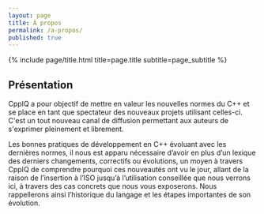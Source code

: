 ```yaml
---
layout: page
title: À propos
permalink: /a-propos/
published: true
---
```


<div class="page" markdown="1">
{% include page/title.html title=page.title subtitle=page_subtitle %}

## Présentation


CppIQ a pour objectif de mettre en valeur les nouvelles normes du C++ et se place en tant que spectateur des nouveaux projets utilisant celles-ci. C'est un tout nouveau canal de diffusion permettant aux auteurs de s'exprimer pleinement et librement.

Les bonnes pratiques de développement en C++ évoluant avec les dernières normes, il nous est apparu nécessaire d’avoir en plus d’un lexique des derniers changements, correctifs ou évolutions, un moyen à travers CppIQ de comprendre pourquoi ces nouveautés ont vu le jour, allant de la raison de l’insertion à l’ISO jusqu’à l’utilisation conseillée que nous verrons ici, à travers des cas concrets que nous vous exposerons. Nous rappellerons ainsi l’historique du langage et les étapes importantes de son évolution.

</div>
